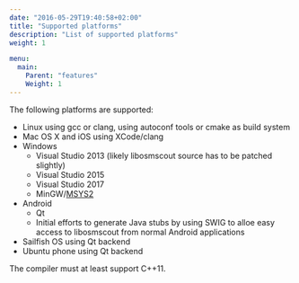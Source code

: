 ```yaml
---
date: "2016-05-29T19:40:58+02:00"
title: "Supported platforms"
description: "List of supported platforms"
weight: 1

menu:
  main:
    Parent: "features"
    Weight: 1
---
```


The following platforms are supported:

* Linux using gcc or clang, using autoconf tools or cmake as build system
* Mac OS X and iOS using XCode/clang
* Windows
  * Visual Studio 2013 (likely libosmscout source has to be patched slightly)
  * Visual Studio 2015
  * Visual Studio 2017
  * MinGW/[MSYS2](https://sourceforge.net/projects/msys2/)
* Android 
  * Qt
  * Initial efforts to generate Java stubs by using SWIG to alloe easy access
    to libosmscout from normal Android applications
* Sailfish OS using Qt backend
* Ubuntu phone using Qt backend

The compiler must at least support C++11.


